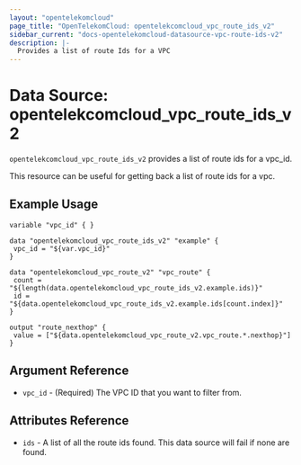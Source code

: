 ```yaml
---
layout: "opentelekomcloud"
page_title: "OpenTelekomCloud: opentelekcomcloud_vpc_route_ids_v2"
sidebar_current: "docs-opentelekomcloud-datasource-vpc-route-ids-v2"
description: |-
  Provides a list of route Ids for a VPC
---
```


# Data Source: opentelekcomcloud_vpc_route_ids_v2

`opentelekcomcloud_vpc_route_ids_v2` provides a list of route ids for a vpc_id.

This resource can be useful for getting back a list of route ids for a vpc.

## Example Usage

 ```hcl
 variable "vpc_id" { }

data "opentelekomcloud_vpc_route_ids_v2" "example" {
  vpc_id = "${var.vpc_id}"
}

data "opentelekomcloud_vpc_route_v2" "vpc_route" {
  count = "${length(data.opentelekomcloud_vpc_route_ids_v2.example.ids)}"
  id = "${data.opentelekomcloud_vpc_route_ids_v2.example.ids[count.index]}"
}

output "route_nexthop" {
  value = ["${data.opentelekomcloud_vpc_route_v2.vpc_route.*.nexthop}"]
}
 ```

## Argument Reference

* `vpc_id` - (Required) The VPC ID that you want to filter from.

## Attributes Reference

* `ids` - A list of all the route ids found. This data source will fail if none are found.


